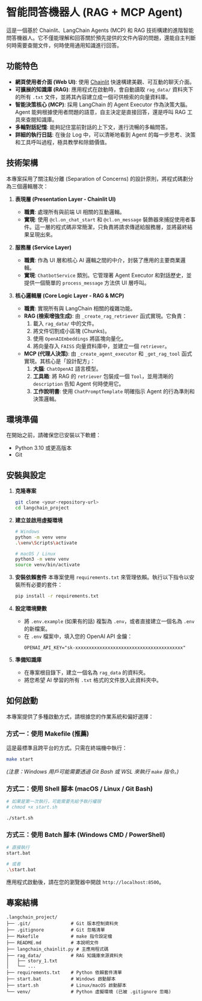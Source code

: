 # 智能問答機器人 (RAG + MCP Agent)

這是一個基於 Chainlit、LangChain Agents (MCP) 和 RAG 技術構建的進階智能問答機器人。它不僅能理解和回答關於預先提供的文件內容的問題，還能自主判斷何時需要查閱文件，何時使用通用知識進行回答。

## 功能特色

- **網頁使用者介面 (Web UI)**: 使用 [Chainlit](https://docs.chainlit.io/get-started/overview) 快速構建美觀、可互動的聊天介面。
- **可擴展的知識庫 (RAG)**: 應用程式在啟動時，會自動讀取 `rag_data/` 資料夾下的所有 `.txt` 文件，並將其內容建立成一個可供檢索的向量資料庫。
- **智能決策核心 (MCP)**: 採用 LangChain 的 Agent Executor 作為決策大腦。Agent 能夠根據使用者問題的語意，自主決定是直接回答，還是呼叫 RAG 工具來查閱知識庫。
- **多輪對話記憶**: 能夠記住當前對話的上下文，進行流暢的多輪問答。
- **詳細的執行日誌**: 在後台 Log 中，可以清晰地看到 Agent 的每一步思考、決策和工具呼叫過程，極具教學和除錯價值。

## 技術架構

本專案採用了關注點分離 (Separation of Concerns) 的設計原則，將程式碼劃分為三個邏輯層次：

1.  **表現層 (Presentation Layer - Chainlit UI)**
    -   **職責**: 處理所有與前端 UI 相關的互動邏輯。
    -   **實現**: 使用 `@cl.on_chat_start` 和 `@cl.on_message` 裝飾器來捕捉使用者事件。這一層的程式碼非常簡潔，只負責將請求傳遞給服務層，並將最終結果呈現出來。

2.  **服務層 (Service Layer)**
    -   **職責**: 作為 UI 層和核心 AI 邏輯之間的中介，封裝了應用的主要商業邏輯。
    -   **實現**: `ChatbotService` 類別。它管理著 Agent Executor 和對話歷史，並提供一個簡單的 `process_message` 方法供 UI 層呼叫。

3.  **核心邏輯層 (Core Logic Layer - RAG & MCP)**
    -   **職責**: 實現所有與 LangChain 相關的複雜功能。
    -   **RAG (檢索增強生成)**: 由 `_create_rag_retriever` 函式實現。它負責：
        1.  載入 `rag_data/` 中的文件。
        2.  將文件切割成小區塊 (Chunks)。
        3.  使用 `OpenAIEmbeddings` 將區塊向量化。
        4.  將向量存入 `FAISS` 向量資料庫中，並建立一個 `retriever`。
    -   **MCP (代理人決策)**: 由 `_create_agent_executor` 和 `_get_rag_tool` 函式實現。其核心是「設計配方」：
        1.  **大腦**: `ChatOpenAI` 語言模型。
        2.  **工具箱**: 將 RAG 的 `retriever` 包裝成一個 `Tool`，並用清晰的 `description` 告知 Agent 何時使用它。
        3.  **工作說明書**: 使用 `ChatPromptTemplate` 明確指示 Agent 的行為準則和決策邏輯。

## 環境準備

在開始之前，請確保您已安裝以下軟體：

- Python 3.10 或更高版本
- Git

## 安裝與設定

1.  **克隆專案**
    ```bash
    git clone <your-repository-url>
    cd langchain_project
    ```

2.  **建立並啟用虛擬環境**
    ```bash
    # Windows
    python -m venv venv
    .\venv\Scripts\activate

    # macOS / Linux
    python3 -m venv venv
    source venv/bin/activate
    ```

3.  **安裝依賴套件**
    本專案使用 `requirements.txt` 來管理依賴。執行以下指令以安裝所有必要的套件：
    ```bash
    pip install -r requirements.txt
    ```

4.  **設定環境變數**
    -   將 `.env.example` (如果有的話) 複製為 `.env`，或者直接建立一個名為 `.env` 的新檔案。
    -   在 `.env` 檔案中，填入您的 OpenAI API 金鑰：
        ```
        OPENAI_API_KEY="sk-xxxxxxxxxxxxxxxxxxxxxxxxxxxxxxxxxxxxxxxx"
        ```

5.  **準備知識庫**
    -   在專案根目錄下，建立一個名為 `rag_data` 的資料夾。
    -   將您希望 AI 學習的所有 `.txt` 格式的文件放入此資料夾中。

## 如何啟動

本專案提供了多種啟動方式，請根據您的作業系統和偏好選擇：

### 方式一：使用 Makefile (推薦)

這是最標準且跨平台的方式。只需在終端機中執行：

```bash
make start
```

*(注意：Windows 用戶可能需要透過 Git Bash 或 WSL 來執行 `make` 指令。)*

### 方式二：使用 Shell 腳本 (macOS / Linux / Git Bash)

```bash
# 如果是第一次執行，可能需要先給予執行權限
# chmod +x start.sh

./start.sh
```

### 方式三：使用 Batch 腳本 (Windows CMD / PowerShell)

```bash
# 直接執行
start.bat

# 或者
.\start.bat
```

應用程式啟動後，請在您的瀏覽器中開啟 `http://localhost:8500`。

## 專案結構

```
.langchain_project/
├── .git/               # Git 版本控制資料夾
├── .gitignore          # Git 忽略清單
├── Makefile            # make 指令設定檔
├── README.md           # 本說明文件
├── langchain_chainlit.py # 主應用程式碼
├── rag_data/           # RAG 知識庫來源資料夾
│   ├── story_1.txt
│   └── ...
├── requirements.txt    # Python 依賴套件清單
├── start.bat           # Windows 啟動腳本
├── start.sh            # Linux/macOS 啟動腳本
└── venv/               # Python 虛擬環境 (已被 .gitignore 忽略)
```
